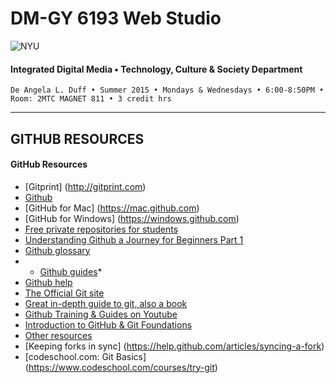 # DM-GY 6193 Web Studio

![NYU](http://ws2.polishedsolid.com/de/nyu_soe_logo.png)
#### Integrated Digital Media • Technology, Culture & Society Department

    De Angela L. Duff • Summer 2015 • Mondays & Wednesdays • 6:00-8:50PM • Room: 2MTC MAGNET 811 • 3 credit hrs

---

##  GITHUB RESOURCES

#### GitHub Resources
* [Gitprint] (http://gitprint.com)
* [Github](https://github.com)
* [GitHub for Mac] (https://mac.github.com)
* [GitHub for Windows] (https://windows.github.com)
* [Free private repositories for students](https://education.github.com)
* [Understanding Github a Journey for Beginners Part 1](http://readwrite.com/2013/09/30/understanding-github-a-journey-for-beginners-part-1) 
* [Github glossary](https://help.github.com/articles/github-glossary)
* * [Github guides](https://guides.github.com)*
* [Github help](https://help.github.com)
* [The Official Git site](http://git-scm.com)
* [Great in-depth guide to git, also a book](http://git-scm.com/book)
* [Github Training & Guides on Youtube](https://www.youtube.com/user/GitHubGuides)
* [Introduction to GitHub & Git Foundations](https://www.youtube.com/watch?v=FyfwLX4HAxM)
* [Other resources](https://help.github.com/articles/what-are-other-good-resources-for-learning-git-and-github)
* [Keeping forks in sync] (https://help.github.com/articles/syncing-a-fork) 
* [codeschool.com: Git Basics] (https://www.codeschool.com/courses/try-git)


